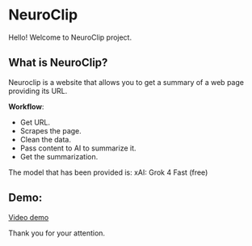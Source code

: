 # NeuroClip
Hello! Welcome to NeuroClip project.

## What is NeuroClip?
Neuroclip is a website that allows you to get a summary of a web page providing its URL.

**Workflow**:
- Get URL.
- Scrapes the page.
- Clean the data.
- Pass content to AI to summarize it.
- Get the summarization.

The model that has been provided is: xAI: Grok 4 Fast (free)

## Demo:
[Video demo](/frontend/public/media/backgrounds/demo.mp4)

Thank you for your attention.
